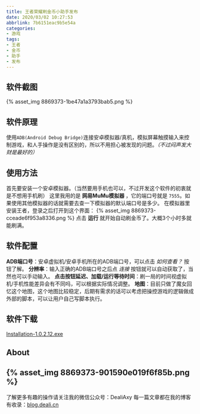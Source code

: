 ```yaml
---
title: 王者荣耀刷金币小助手发布
date: 2020/03/02 10:27:53
abbrlink: 7b6151eac9b5e54a
categories:
- 游戏
tags:
- 王者
- 金币
- 助手
- 发布
---
```

## 软件截图
{% asset_img 8869373-1be47a1a3793bab5.png %}

## 软件原理
使用`ADB(Android Debug Bridge)`连接安卓模拟器/真机，模拟屏幕触摸输入来控制游戏，和人手操作是没有区别的，所以不用担心被发现的问题。*（不过闷声发大财是最好的）*

## 使用方法
首先要安装一个安卓模拟器。（当然要用手机也可以，不过开发这个软件的初衷就是不想用手机刷）
这里我用的是 **网易MuMu模拟器** ，它的端口号就是 `7555`。如果使用其他模拟器的话就需要去查一下模拟器的默认端口号是多少。
在模拟器里安装王者，登录之后打开到这个界面：
{% asset_img 8869373-cceade6f953a8336.png %}
点击 **运行** 就开始自动刷金币了。大概3个小时多就能刷满。


## 软件配置
**ADB端口号**：安卓虚拟机/安卓手机所在的ADB端口号，可以点击 *如何查看？* 按钮了解。
**分辨率**：输入正确的ADB端口号之后点 *连接* 按钮就可以自动获取了，当然也可以手动输入。
**点击按钮延迟、加载/运行等待时间**：刷一局的时间视虚拟机/手机性能差异会有不同吗，可以根据实际情况调整。
**地图**：目前只做了魔女回忆这个地图，这个地图比较稳定，后期有需求的话可以考虑把操控游戏的逻辑做成外部的脚本，可以让用户自己写脚本执行。

## 软件下载
[Installation-1.0.2.12.exe](http://cloud.deali.cn/fileStore/update/王者荣耀刷金币助手-Installation-1.0.2.12.exe)

## About
{% asset_img 8869373-901590e019f6f85b.png %}
---------------
了解更多有趣的操作请关注我的微信公众号：DealiAxy
每一篇文章都在我的博客有收录：[blog.deali.cn](http://blog.deali.cn)
